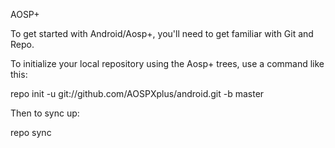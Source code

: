 AOSP+

To get started with Android/Aosp+, you'll need to get familiar with Git and Repo.

To initialize your local repository using the Aosp+ trees, use a command like this:

repo init -u git://github.com/AOSPXplus/android.git -b master

Then to sync up:

repo sync
